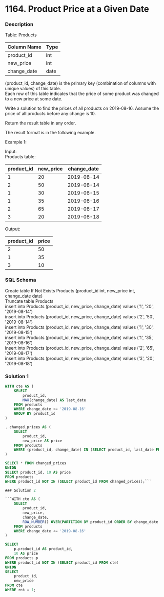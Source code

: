 # 1164. Product Price at a Given Date

### Description

Table: Products

| Column Name  | Type |
|--------------|------|
| product_id   | int  |
| new_price    | int  |
| change_date  | date |

(product_id, change_date) is the primary key (combination of columns with unique values) of this table.\
Each row of this table indicates that the price of some product was changed to a new price at some date.
 

Write a solution to find the prices of all products on 2019-08-16. Assume the price of all products before any change is 10.

Return the result table in any order.

The result format is in the following example.

 

Example 1:

Input:\
Products table:

| product_id | new_price | change_date |
|------------|-----------|-------------|
| 1          | 20        | 2019-08-14  |
| 2          | 50        | 2019-08-14  |
| 1          | 30        | 2019-08-15  |
| 1          | 35        | 2019-08-16  |
| 2          | 65        | 2019-08-17  |
| 3          | 20        | 2019-08-18  |

Output: 

| product_id | price |
|------------|-------|
| 2          | 50    |
| 1          | 35    |
| 3          | 10    |

### SQL Schema
Create table If Not Exists Products (product_id int, new_price int, change_date date)\
Truncate table Products\
insert into Products (product_id, new_price, change_date) values ('1', '20', '2019-08-14')\
insert into Products (product_id, new_price, change_date) values ('2', '50', '2019-08-14')\
insert into Products (product_id, new_price, change_date) values ('1', '30', '2019-08-15')\
insert into Products (product_id, new_price, change_date) values ('1', '35', '2019-08-16')\
insert into Products (product_id, new_price, change_date) values ('2', '65', '2019-08-17')\
insert into Products (product_id, new_price, change_date) values ('3', '20', '2019-08-18')

### Solution 1

```sql
WITH cte AS (
    SELECT
        product_id,
        MAX(change_date) AS last_date
    FROM products
    WHERE change_date <= '2019-08-16'
    GROUP BY product_id
)

, changed_prices AS (
    SELECT
        product_id,
        new_price AS price
    FROM products
    WHERE (product_id, change_date) IN (SELECT product_id, last_date FROM cte)
)

SELECT * FROM changed_prices
UNION
SELECT product_id, 10 AS price
FROM products
WHERE product_id NOT IN (SELECT product_id FROM changed_prices);```

### Solution 2

```WITH cte AS (
    SELECT
        product_id,
        new_price,
        change_date,
        ROW_NUMBER() OVER(PARTITION BY product_id ORDER BY change_date DESC) AS rnk
    FROM products
    WHERE change_date <= '2019-08-16'
)

SELECT
    p.product_id AS product_id,
    10 AS price
FROM products p
WHERE product_id NOT IN (SELECT product_id FROM cte)
UNION
SELECT 
    product_id, 
    new_price
FROM cte
WHERE rnk = 1;

